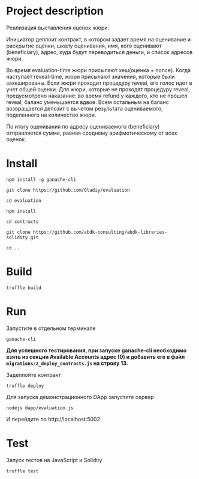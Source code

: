 # **Project description**

Реализация выставления оценок жюри.

Инициатор деплоит контракт, в котором задает время на оценивание и раскрытие оценки, шкалу оценивания, 
имя, кого оценивают (beneficiary), адрес, куда будут переводиться деньги, и список адресов жюри. 

Во время evaluation-time жюри присылают хеш(оценка + nonce). Когда наступает reveal-time, жюри присылают значения, которые были захешированы. Если жюри проходит процедуру reveal, его голос идет в учет общей оценки.
Для жюри, которые не проходят процедуру reveal, предусмотрено наказание: во время refund у каждого, кто не прошел reveal, баланс уменьшается вдвое. Всем остальным на баланс возвращается депозит с вычетом результата оцениваемого, поделенного на количество жюри.

По итогу оценивания по адресу оцениваемого (beneficiary) отправляется сумма, равная среднему арифметическому от всех оценок.

# **Install**

`npm install -g ganache-cli`

`git clone https://github.com/Oladiy/evaluation`

`cd evaluation`

`npm install`

`cd contracts`

`git clone https://github.com/abdk-consulting/abdk-libraries-solidity.git`

`cd ..`

# **Build**

`truffle build`

# **Run**

Запустите в отдельном терминале

`ganache-cli`

**Для успешного тестирования, при запуске ganache-cli необходимо взять из секции Available Accounts адрес (0) и добавить его в файл `migrations/2_deploy_contracts.js` на строку 13.**

Задеплойте контракт

`truffle deploy`

Для запуска демонстрационного DApp запустите сервер

`nodejs dapp/evaluation.js`

И перейдите по http://localhost:5002

# **Test** 

Запуск тестов на JavaScript и Solidity

`truffle test`
